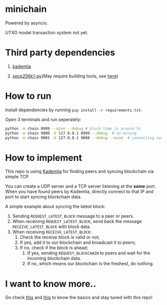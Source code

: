 # minichain

Powered by asyncio.

UTXO model transaction system not yet.

# Third party dependencies

1. [kademlia](https://github.com/bmuller/kademlia)

2. [secp256k1-py](https://github.com/ludbb/secp256k1-py)(May require building tools, see [here](https://github.com/ludbb/secp256k1-py#installation-with-compilation))


# How to run
Install dependencies by running `pip install -r requirements.txt`.

Open 3 terminals and run seperately:
```bash
python -m chain 8999 --mine --debug # block time is around 5s
python -m chain 9000 -b 127.0.0.1 8999 --debug  # no mining
python -m chain 9001 -b 127.0.0.1 9000 --debug --mine  # connecting second node
```

# How to implement

This repo is using [Kademlia](https://github.com/bmuller/kademlia) for finding peers and syncing blockchain via simple TCP.

You can create a UDP server and a TCP server listening at the **same** port. When you have found peers by Kademlia, directly connect to that IP and port to start syncing blockchain data.

A simple example about syncing the latest block:

1. Sending `REQUEST_LATEST_BLOCK` message to a peer or peers.
2. When receiving `REQUEST_LATEST_BLOCK`, send back the message `RECEIVE_LATEST_BLOCK` with block data.
3. When receiving `RECEIVE_LATEST_BLOCK`:
    1. Check the receive block is valid or not;
    2. If yes, add it to our blockchain and broadcast it to peers;
    3. If no, check if the block is ahead;
        1. If yes, sending `REQUEST_BLOCKCHAIN` to peers and wait for the incoming blockchain data.
        2. If no, which means our blockchain is the freshest, do nothing.

# I want to know more..

Go check [this](https://blockchaindemo.io/) and [this](https://coindemo.io/) to know the basics and stay tuned with this repo!
